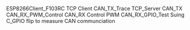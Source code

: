 ESP8266Client_F103RC    TCP Client
CAN_TX_Trace            TCP_Server  CAN_TX
CAN_RX_PWM_Control      CAN_RX  Control PWM
CAN_RX_GPIO_Test        Suing C_GPIO flip to measure CAN communciation
